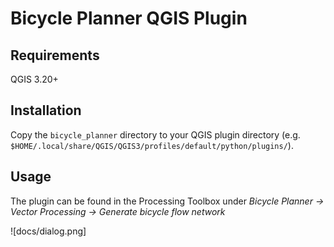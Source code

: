 # Bicycle Planner QGIS Plugin

## Requirements

QGIS 3.20+
## Installation

Copy the `bicycle_planner` directory to your QGIS plugin directory (e.g. `$HOME/.local/share/QGIS/QGIS3/profiles/default/python/plugins/`).


## Usage

The plugin can be found in the Processing Toolbox under _Bicycle Planner -> Vector Processing -> Generate bicycle flow network_

![docs/dialog.png]

